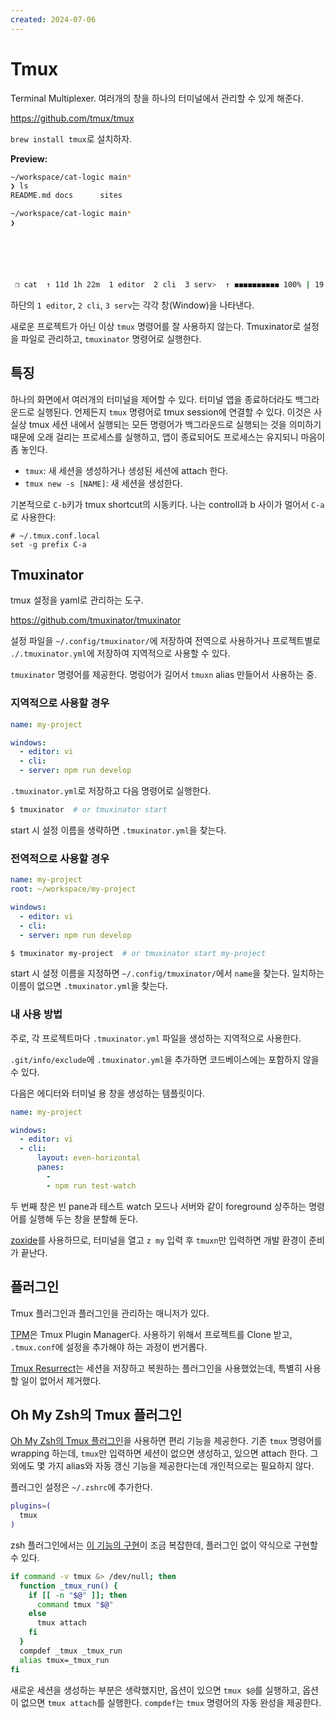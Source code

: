 ```yaml
---
created: 2024-07-06
---
```

# Tmux

Terminal Multiplexer. 여러개의 창을 하나의 터미널에서 관리할 수 있게 해준다.

https://github.com/tmux/tmux

`brew install tmux`로 설치하자.

**Preview:**

```bash
~/workspace/cat-logic main*                                                                          19:13:40
❯ ls
README.md docs      sites

~/workspace/cat-logic main*                                                                          19:13:41
❯






 ❐ cat  ↑ 11d 1h 22m  1 editor  2 cli  3 serv>  ↑ ◼◼◼◼◼◼◼◼◼◼ 100% | 19:13 | 28 Aug  park       ip-192-168-0-9
```

하단의 `1 editor`, `2 cli`, `3 serv`는 각각 창(Window)을 나타낸다.

새로운 프로젝트가 아닌 이상 `tmux` 명령어를 잘 사용하지 않는다.
Tmuxinator로 설정을 파일로 관리하고, `tmuxinator` 명령어로 실행한다.

## 특징

하나의 화면에서 여러개의 터미널을 제어할 수 있다.
터미널 앱을 종료하더라도 백그라운드로 실행된다.
언제든지 `tmux` 명령어로 tmux session에 연결할 수 있다.
이것은 사실상 tmux 세션 내에서 실행되는 모든 명령어가 백그라운드로 실행되는 것을 의미하기 때문에
오래 걸리는 프로세스를 실행하고, 앱이 종료되어도 프로세스는 유지되니 마음이 좀 놓인다.

- `tmux`: 새 세션을 생성하거나 생성된 세션에 attach 한다.
- `tmux new -s [NAME]`: 새 세션을 생성한다.

기본적으로 `C-b`키가 tmux shortcut의 시동키다.
나는 controll과 b 사이가 멀어서 `C-a`로 사용한다:

```
# ~/.tmux.conf.local
set -g prefix C-a
```

## Tmuxinator

tmux 설정을 yaml로 관리하는 도구.

https://github.com/tmuxinator/tmuxinator

설정 파일을 `~/.config/tmuxinator/`에 저장하여 전역으로 사용하거나
프로젝트별로 `./.tmuxinator.yml`에 저장하여 지역적으로 사용할 수 있다.

`tmuxinator` 명령어를 제공한다. 명렁어가 길어서 `tmuxn` alias 만들어서 사용하는 중.

### 지역적으로 사용할 경우

```yaml
name: my-project

windows:
  - editor: vi
  - cli:
  - server: npm run develop
```

`.tmuxinator.yml`로 저장하고 다음 명령어로 실행한다.

```bash
$ tmuxinator  # or tmuxinator start
```

start 시 설정 이름을 생략하면 `.tmuxinator.yml`을 찾는다.

### 전역적으로 사용할 경우

```yaml
name: my-project
root: ~/workspace/my-project

windows:
  - editor: vi
  - cli:
  - server: npm run develop
```

```bash
$ tmuxinator my-project  # or tmuxinator start my-project
```

start 시 설정 이름을 지정하면 `~/.config/tmuxinator/`에서 `name`을 찾는다.
일치하는 이름이 없으면 `.tmuxinator.yml`을 찾는다.

### 내 사용 방법

주로, 각 프로젝트마다 `.tmuxinator.yml` 파일을 생성하는 지역적으로 사용한다.

`.git/info/exclude`에 `.tmuxinator.yml`을 추가하면 코드베이스에는 포함하지 않을 수 있다.

다음은 에디터와 터미널 용 창을 생성하는 템플릿이다.

```yaml
name: my-project

windows:
  - editor: vi
  - cli:
      layout: even-horizontal
      panes:
        -
        - npm run test-watch
```

두 번째 창은 빈 pane과 테스트 watch 모드나 서버와 같이 foreground 상주하는 명령어를 실행해 두는 창을 분할해 둔다.

[zoxide](https://github.com/ajeetdsouza/zoxide)를 사용하므로,
터미널을 열고 `z my` 입력 후 `tmuxn`만 입력하면 개발 환경이 준비가 끝난다.

## 플러그인

Tmux 플러그인과 플러그인을 관리하는 매니저가 있다.

[TPM](https://github.com/tmux-plugins/tpm)은 Tmux Plugin Manager다.
사용하기 위해서 프로젝트를 Clone 받고, `.tmux.conf`에 설정을 추가해야 하는 과정이 번거롭다.

[Tmux Resurrect](https://github.com/tmux-plugins/tmux-resurrect)는 세션을 저장하고 복원하는 플러그인을 사용했었는데,
특별히 사용할 일이 없어서 제거했다.

## Oh My Zsh의 Tmux 플러그인

[Oh My Zsh의 Tmux 플러그인](https://github.com/ohmyzsh/ohmyzsh/tree/master/plugins/tmux)을 사용하면 편리 기능을 제공한다.
기존 `tmux` 명령어를 wrapping 하는데, `tmux`만 입력하면 세션이 없으면 생성하고, 있으면 attach 한다.
그 외에도 몇 가지 alias와 자동 갱신 기능을 제공한다는데 개인적으로는 필요하지 않다.

플러그인 설정은 `~/.zshrc`에 추가한다.

```bash
plugins=(
  tmux
)
```

zsh 플러그인에서는 [이 기능의 구현](https://github.com/ohmyzsh/ohmyzsh/blob/881c8b78d3e3ade9bccfddb3e616842807d07a59/plugins/tmux/tmux.plugin.zsh#L110-L161)이 조금 복잡한데, 플러그인 없이 약식으로 구현할 수 있다.

```bash
if command -v tmux &> /dev/null; then
  function _tmux_run() {
    if [[ -n "$@" ]]; then
      command tmux "$@"
    else
      tmux attach
    fi
  }
  compdef _tmux _tmux_run
  alias tmux=_tmux_run
fi
```

새로운 세션을 생성하는 부분은 생략했지만, 옵션이 있으면 `tmux $@`를 실행하고, 옵션이 없으면 `tmux attach`를 실행한다.
`compdef`는 `tmux` 명령어의 자동 완성을 제공한다.
